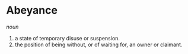 # Abeyance

*noun*
1. a state of temporary disuse or suspension.
2. the position of being without, or of waiting for, an owner or claimant.

